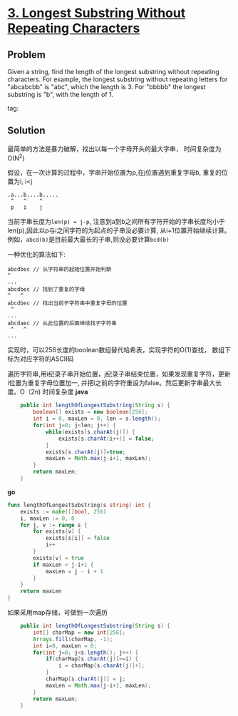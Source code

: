 # [3. Longest Substring Without Repeating Characters](https://leetcode.com/problems/longest-substring-without-repeating-characters/)

## Problem
Given a string, find the length of the longest substring without repeating characters. For example, the longest substring without repeating letters for "abcabcbb" is "abc", which the length is 3. For "bbbbb" the longest substring is "b", with the length of 1.

tag:

## Solution

最简单的方法是暴力破解，找出以每一个字母开头的最大字串， 时间复杂度为O(N<sup>2</sup>)

假设，在一次计算的过程中，字串开始位置为p,在j位置遇到重复字母b, 重复的位置为i, i<j 
```
.a...b....b.....
 ^   ^    ^
 p   i    j
```
当前字串长度为```len(p) = j-p```, 注意到a到b之间所有字符开始的字串长度均小于len(p),因此以p与i之间字符的为起点的子串没必要计算, 从i+1位置开始继续计算。例如，```abcd(b)```是目前最大最长的子串,则没必要计算```bcd(b)```

一种优化的算法如下:

```
abcdbec // 从字符串的起始位置开始判断
^
...
abcdbec // 找到了重复的字母
^   ^
abcdbec // 找出当前子字符串中重复字母的位置
 ^
...
abcdaec // 从此位置的后面继续找子字符串
 ^   ^
...
```

实现时，可以256长度的boolean数组替代哈希表，实现字符的O(1)查找， 数组下标为对应字符的ASCII码

遍历字符串,用i纪录子串开始位置，j纪录子串结束位置，如果发现重复字符，更新i位置为重复字母位置加一, 并把i之前的字符重设为false。然后更新字串最大长度。O（2n) 时间复杂度
**java**
```java
    public int lengthOfLongestSubstring(String s) {
        boolean[] exists = new boolean[256];
        int i = 0, maxLen = 0, len = s.length();
        for(int j=0; j<len; j++) {
            while(exists[s.charAt(j)]) {
                exists[s.charAt(i++)] = false;
            }
            exists[s.charAt(j)]=true;
            maxLen = Math.max(j-i+1, maxLen);
        }
        return maxLen;
    }
```

**go**
```go
func lengthOfLongestSubstring(s string) int {
	exists := make([]bool, 256)
	i, maxLen := 0, 0
	for j, v := range s {
		for exists[v] {
			exists[s[i]] = false
			i++
		}
		exists[v] = true
		if maxLen < j-i+1 {
			maxLen = j - i + 1
		}
	}
	return maxLen
}
```

如果采用map存储，可做到一次遍历

```java
    public int lengthOfLongestSubstring(String s) {
        int[] charMap = new int[256];
        Arrays.fill(charMap, -1);
        int i=0, maxLen = 0;
        for(int j=0; j<s.length(); j++) {
            if(charMap[s.charAt(j)]>=i) {
                i = charMap[s.charAt(j)]+1;
            }
            charMap[s.charAt(j)] = j;
            maxLen = Math.max(j-i+1, maxLen);
        }
        return maxLen;
    }
```
